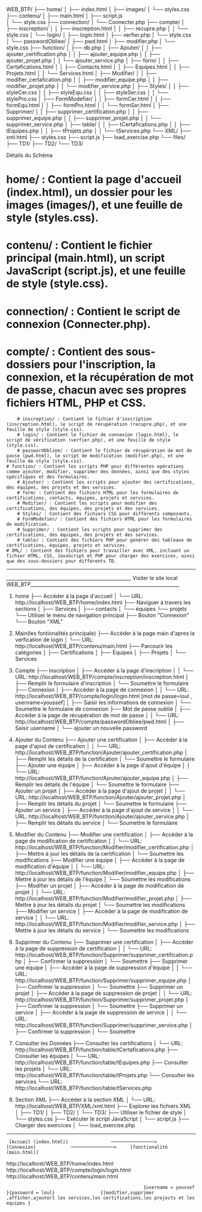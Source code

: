 WEB_BTP/
├── home/
│   ├── index.html
│   ├── images/
│   └── styles.css
├── contenu/
│   ├── main.html
│   ├── script.js   
│   └── style.css
├── connection/
│   └── Connecter.php
├── compte/
│   ├── inscreption/
│   │   ├── inscreption.html
│   │   ├── recupre.php
│   │   └── style.css
│   └── login/
│       ├── login.html
│       ├── verfier.php
│       └── style.css
│   └── passwordObliee/
│       ├── pwd.html
│       ├── modifier.php
│       └── style.css
├── function/
│   ├── db.php
│   ├── Ajouter/
│   │   ├── ajouter_certification.php
│   │   ├── ajouter_equipe.php
│   │   ├── ajouter_projet.php
│   │   └── ajouter_service.php
│   ├── form/
│   │   ├── Certafications.html
│   │   ├── Contacts.html
│   │   ├── Equipes.html
│   │   ├── Projets.html
│   │   └── Services.html
│   ├── Modifier/
│   │   ├── modifier_certafication.php
│   │   ├── modifier_equipe.php
│   │   ├── modifier_projet.php
│   │   └── modifier_service.php
│   ├── Styles/
│   │   ├── styleCer.css
│   │   ├── styleEqu.css
│   │   ├── styleSer.css
│   │   └── stylePro.css
│   ├── FormModefier/
│   │   ├── formCer.html
│   │   ├── formEqu.html
│   │   ├── formPro.html
│   │   └── formSer.html
│   ├── Supprimer/
│   │   ├── supprimer_certification.php
│   │   ├── supprimer_equipe.php
│   │   ├── supprimer_projet.php
│   │   └── supprimer_service.php
│   ├── table/
│   │   ├── tCertafications.php
│   │   ├── tEquipes.php
│   │   ├── tProjets.php
│   │   └── tServices.php
└── XML/
    ├── xml.html
    ├── styles.css
    ├── script.js
    ├── load_exercise.php
    └── files/
        ├── TD1/
        ├── TD2/
        └── TD3/


Détails du Schéma

   # home/ : Contient la page d'accueil (index.html), un dossier pour les images (images/), et une feuille de style (styles.css).
   # contenu/ : Contient le fichier principal (main.html), un script JavaScript (script.js), et une feuille de style (style.css).
   # connection/ : Contient le script de connexion (Connecter.php).
   # compte/ : Contient des sous-dossiers pour l'inscription, la connexion, et la récupération de mot de passe, chacun avec ses propres fichiers HTML, PHP et CSS.
        # inscreption/ : Contient le fichier d'inscription (inscreption.html), le script de récupération (recupre.php), et une feuille de style (style.css).
        # login/ : Contient le fichier de connexion (login.html), le script de vérification (verfier.php), et une feuille de style (style.css).
        # passwordObliee/ : Contient le fichier de récupération de mot de passe (pwd.html), le script de modification (modifier.php), et une feuille de style (style.css).
    # function/ : Contient les scripts PHP pour différentes opérations comme ajouter, modifier, supprimer des données, ainsi que des styles spécifiques et des formulaires.
        # Ajouter/ : Contient les scripts pour ajouter des certifications, des équipes, des projets et des services.
        # form/ : Contient des fichiers HTML pour les formulaires de certifications, contacts, équipes, projets et services.
        # Modifier/ : Contient les scripts pour modifier des certifications, des équipes, des projets et des services.
        # Styles/ : Contient des fichiers CSS pour différents composants.
        # FormModefier/ : Contient des fichiers HTML pour les formulaires de modification.
        # Supprimer/ : Contient les scripts pour supprimer des certifications, des équipes, des projets et des services.
        # table/ : Contient des fichiers PHP pour générer des tableaux de certifications, équipes, projets et services.
    # XML/ : Contient des fichiers pour travailler avec XML, incluant un fichier HTML, CSS, JavaScript et PHP pour charger des exercices, ainsi que des sous-dossiers pour différents TD.

-----------------------------------------------------------------------------------------------------------------------------------------------------
  ____________________________________________________ Visiter le site local WEB_BTP______________________________________________________________

1. home
   ├── Accéder à la page d'accueil
   │   └── URL: http://localhost/WEB_BTP/home/index.html
   ├── Naviguer à travers les sections 
   │   ├── Services
   │   ├── contacts
   │   └── équipes
       └── projets      
   └── Utiliser le menu de navigation principal
       ├── Bouton "Connexion"
       └── Bouton "XML"

2. Main(les fontionalités principale)
   ├── Accéder à la page main d'apres la verfication de login 
   │   └── URL: http://localhost/WEB_BTP/contenu/main.html
   ├── Parcourir les catégories 
   │   ├── Certifications
   │   ├── Équipes
   │   ├── Projets
   │   └── Services

3. Compte
   ├── Inscription
   │   ├── Accéder à la page d'inscription
   │   │   └── URL: http://localhost/WEB_BTP/compte/inscreption/inscreption.html
   │   ├── Remplir le formulaire d'inscription
   │   └── Soumettre le formulaire
   ├── Connexion
   │   ├── Accéder à la page de connexion
   │   │   └── URL: http://localhost/WEB_BTP/compte/login/login.html [mot de passe=loul , username=youssef]
   │   ├── Saisir les informations de connexion
   │   └── Soumettre le formulaire de connexion
   ├── Mot de passe oublié
   │   ├── Accéder à la page de récupération de mot de passe
   │   │   └── URL: http://localhost/WEB_BTP/compte/passwordObliee/pwd.html
   │   ├── Saisir username
   │   └── ajouter un nouvelle password

4. Ajouter du Contenu
   ├── Ajouter une certification
   │   ├── Accéder à la page d'ajout de certification
   │   │   └── URL: http://localhost/WEB_BTP/function/Ajouter/ajouter_certification.php
   │   ├── Remplir les détails de la certification
   │   └── Soumettre le formulaire
   ├── Ajouter une équipe
   │   ├── Accéder à la page d'ajout d'équipe
   │   │   └── URL: http://localhost/WEB_BTP/function/Ajouter/ajouter_equipe.php
   │   ├── Remplir les détails de l'équipe
   │   └── Soumettre le formulaire
   ├── Ajouter un projet
   │   ├── Accéder à la page d'ajout de projet
   │   │   └── URL: http://localhost/WEB_BTP/function/Ajouter/ajouter_projet.php
   │   ├── Remplir les détails du projet
   │   └── Soumettre le formulaire
   ├── Ajouter un service
   │   ├── Accéder à la page d'ajout de service
   │   │   └── URL: http://localhost/WEB_BTP/function/Ajouter/ajouter_service.php
   │   ├── Remplir les détails du service
   │   └── Soumettre le formulaire

5. Modifier du Contenu
   ├── Modifier une certification
   │   ├── Accéder à la page de modification de certification
   │   │   └── URL: http://localhost/WEB_BTP/function/Modifier/modifier_certification.php
   │   ├── Mettre à jour les détails de la certification
   │   └── Soumettre les modifications
   ├── Modifier une équipe
   │   ├── Accéder à la page de modification d'équipe
   │   │   └── URL: http://localhost/WEB_BTP/function/Modifier/modifier_equipe.php
   │   ├── Mettre à jour les détails de l'équipe
   │   └── Soumettre les modifications
   ├── Modifier un projet
   │   ├── Accéder à la page de modification de projet
   │   │   └── URL: http://localhost/WEB_BTP/function/Modifier/modifier_projet.php
   │   ├── Mettre à jour les détails du projet
   │   └── Soumettre les modifications
   ├── Modifier un service
   │   ├── Accéder à la page de modification de service
   │   │   └── URL: http://localhost/WEB_BTP/function/Modifier/modifier_service.php
   │   ├── Mettre à jour les détails du service
   │   └── Soumettre les modifications

6. Supprimer du Contenu
   ├── Supprimer une certification
   │   ├── Accéder à la page de suppression de certification
   │   │   └── URL: http://localhost/WEB_BTP/function/Supprimer/supprimer_certification.php
   │   ├── Confirmer la suppression
   │   └── Soumettre
   ├── Supprimer une équipe
   │   ├── Accéder à la page de suppression d'équipe
   │   │   └── URL: http://localhost/WEB_BTP/function/Supprimer/supprimer_equipe.php
   │   ├── Confirmer la suppression
   │   └── Soumettre
   ├── Supprimer un projet
   │   ├── Accéder à la page de suppression de projet
   │   │   └── URL: http://localhost/WEB_BTP/function/Supprimer/supprimer_projet.php
   │   ├── Confirmer la suppression
   │   └── Soumettre
   ├── Supprimer un service
   │   ├── Accéder à la page de suppression de service
   │   │   └── URL: http://localhost/WEB_BTP/function/Supprimer/supprimer_service.php
   │   ├── Confirmer la suppression
   │   └── Soumettre

7. Consulter les Données
   ├── Consulter les certifications
   │   └── URL: http://localhost/WEB_BTP/function/table/tCertafications.php
   ├── Consulter les équipes
   │   └── URL: http://localhost/WEB_BTP/function/table/tEquipes.php
   ├── Consulter les projets
   │   └── URL: http://localhost/WEB_BTP/function/table/tProjets.php
   └── Consulter les services
       └── URL: http://localhost/WEB_BTP/function/table/tServices.php

8. Section XML
   ├── Accéder à la section XML
   │   └── URL: http://localhost/WEB_BTP/XML/xml.html
   ├── Explorer les fichiers XML
   │   ├── TD1/
   │   ├── TD2/
   │   └── TD3/
   ├── Utiliser le fichier de style
   │   └── styles.css
   ├── Exécuter le script JavaScript
   │   └── script.js
   ├── Charger des exercices
   │   └── load_exercise.php
------------------------------------------------------------------------------------------------------------------------------------------------------
     [Accueil (index.html)]                ────────────────>      [Connexion]             ────────────────>     [fonctionalité (main.html)]

  http://localhost/WEB_BTP/home/index.html          http://localhost/WEB_BTP/compte/login/login.html          http://localhost/WEB_BTP/contenu/main.html

                                                       {username = youssef }{password = loul}                 {[modifier,supprimer ,afficher,ajouter] les services,les certifications,les projects et les equipes }
      


